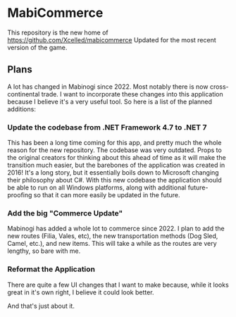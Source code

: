 # MabiCommerce
This repository is the new home of https://github.com/Xcelled/mabicommerce
Updated for the most recent version of the game.

## Plans
A lot has changed in Mabinogi since 2022. Most notably there is now cross-continental trade. I want to incorporate these changes into this application because I believe it's a very useful tool. So here is a list of the planned additions:

### Update the codebase from .NET Framework 4.7 to .NET 7
This has been a long time coming for this app, and pretty much the whole reason for the new repository. The codebase was very outdated. Props to the original creators for thinking about this ahead of time as it will make the transition much easier, but the barebones of the application was created in 2016! It's a long story, but it essentially boils down to Microsoft changing their philosophy about C#. With this new codebase the application should be able to run on all Windows platforms, along with additional future-proofing so that it can more easily be updated in the future.


### Add the big "Commerce Update"
Mabinogi has added a whole lot to commerce since 2022. I plan to add the new routes (Filia, Vales, etc), the new transportation methods (Dog Sled, Camel, etc.), and new items. This will take a while as the routes are very lengthy, so bare with me.

### Reformat the Application
There are quite a few UI changes that I want to make because, while it looks great in it's own right, I believe it could look better.

And that's just about it.
